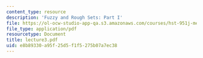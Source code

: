 ```yaml
---
content_type: resource
description: 'Fuzzy and Rough Sets: Part I'
file: https://ol-ocw-studio-app-qa.s3.amazonaws.com/courses/hst-951j-medical-decision-support-spring-2003/e8b89330a95f25d5f1f5275b07a7ec38_lecture3.pdf
file_type: application/pdf
resourcetype: Document
title: lecture3.pdf
uid: e8b89330-a95f-25d5-f1f5-275b07a7ec38
---
```

